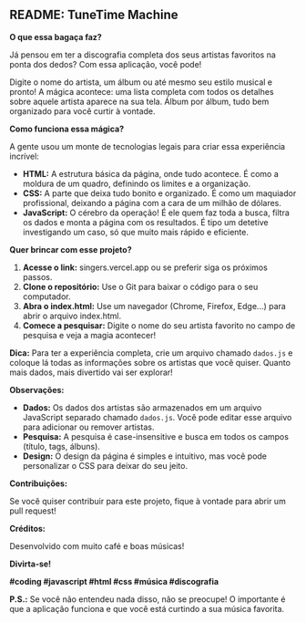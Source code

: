 ## **README: TuneTime Machine** 

**O que essa bagaça faz?**

Já pensou em ter a discografia completa dos seus artistas favoritos na ponta dos dedos? Com essa aplicação, você pode! 

Digite o nome do artista, um álbum ou até mesmo seu estilo musical e pronto! A mágica acontece: uma lista completa com todos os detalhes sobre aquele artista aparece na sua tela. Álbum por álbum, tudo bem organizado para você curtir à vontade. 

**Como funciona essa mágica?**

A gente usou um monte de tecnologias legais para criar essa experiência incrível:

* **HTML:** A estrutura básica da página, onde tudo acontece. É como a moldura de um quadro, definindo os limites e a organização.
* **CSS:** A parte que deixa tudo bonito e organizado. É como um maquiador profissional, deixando a página com a cara de um milhão de dólares.
* **JavaScript:** O cérebro da operação! É ele quem faz toda a busca, filtra os dados e monta a página com os resultados. É tipo um detetive investigando um caso, só que muito mais rápido e eficiente.

**Quer brincar com esse projeto?**
1. **Acesse o link:** singers.vercel.app ou se preferir siga os próximos passos.
2. **Clone o repositório:** Use o Git para baixar o código para o seu computador.
3. **Abra o index.html:** Use um navegador (Chrome, Firefox, Edge...) para abrir o arquivo index.html.
4. **Comece a pesquisar:** Digite o nome do seu artista favorito no campo de pesquisa e veja a magia acontecer!

**Dica:** Para ter a experiência completa, crie um arquivo chamado `dados.js` e coloque lá todas as informações sobre os artistas que você quiser. Quanto mais dados, mais divertido vai ser explorar! 

**Observações:**

* **Dados:** Os dados dos artistas são armazenados em um arquivo JavaScript separado chamado `dados.js`. Você pode editar esse arquivo para adicionar ou remover artistas.
* **Pesquisa:** A pesquisa é case-insensitive e busca em todos os campos (título, tags, álbuns).
* **Design:** O design da página é simples e intuitivo, mas você pode personalizar o CSS para deixar do seu jeito.

**Contribuições:**

Se você quiser contribuir para este projeto, fique à vontade para abrir um pull request! 

**Créditos:**

Desenvolvido com muito café e boas músicas! 

**Divirta-se!** 

**#coding #javascript #html #css #música #discografia**

**P.S.:** Se você não entendeu nada disso, não se preocupe! O importante é que a aplicação funciona e que você está curtindo a sua música favorita.
